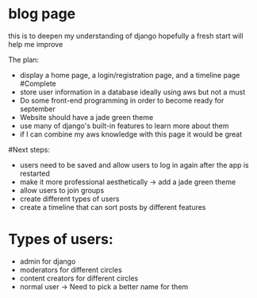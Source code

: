 # blog page
this is to deepen my understanding of django
hopefully a fresh start will help me improve

The plan:
* display a home page, a login/registration page, and a timeline page #Complete
* store user information in a database ideally using aws but not a must
* Do some front-end programming in order to become ready for september 
* Website should have a jade green theme
* use many of django's built-in features to learn more about them
* if I can combine my aws knowledge with this page it would be great


#Next steps:
* users need to be saved and allow users to log in again after the app is restarted
* make it more professional aesthetically -> add a jade green theme
* allow users to join groups
* create different types of users 
* create a timeline that can sort posts by different features


# Types of users:
* admin for django
* moderators for different circles
* content creators for different circles
* normal user -> Need to pick a better name for them
